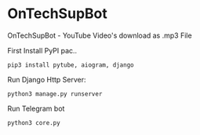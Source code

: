 # OnTechSupBot
OnTechSupBot - YouTube Video's download as .mp3 File

First Install PyPI pac.. 
```
pip3 install pytube, aiogram, django
```
Run Django Http Server:
```
python3 manage.py runserver
```
Run Telegram bot 
```
python3 core.py
```
